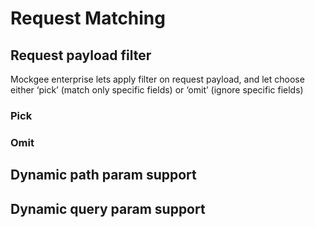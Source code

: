 # Request Matching


## Request payload filter

Mockgee enterprise lets apply filter on request payload, and let choose either ‘pick’ (match only specific fields) or ‘omit’ (ignore specific fields)

### Pick

### Omit



## Dynamic path param support


## Dynamic query param support